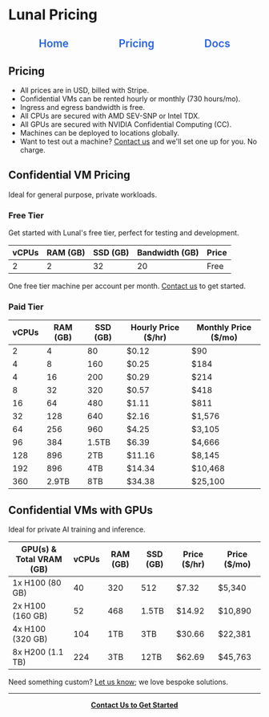 # Lunal Pricing

<div align="center" style="margin: 2em 0;">
  <nav style="font-size: 1.5em; font-weight: 600;">
    <a href="/README.md" style="text-decoration: none; margin: 0 2em; color: #2563eb; transition: color 0.3s ease;">Home</a>&nbsp;&nbsp;
    <a href="/pricing.md" style="text-decoration: none; margin: 0 2em; color: #2563eb; transition: color 0.3s ease;">Pricing</a>&nbsp;&nbsp;
    <a href="/docs/README.md" style="text-decoration: none; margin: 0 2em; color: #2563eb; transition: color 0.3s ease;">Docs</a>
  </nav>
</div>


## Pricing

- All prices are in USD, billed with Stripe.
- Confidential VMs can be rented hourly or monthly (730 hours/mo).
- Ingress and egress bandwidth is free.
- All CPUs are secured with AMD SEV-SNP or Intel TDX.
- All GPUs are secured with NVIDIA Confidential Computing (CC).
- Machines can be deployed to locations globally.
- Want to test out a machine? [Contact us](mailto:ansgar@lunal.dev) and we'll set one up for you. No charge.

## Confidential VM Pricing

Ideal for general purpose, private workloads.

### Free Tier

Get started with Lunal's free tier, perfect for testing and development.

| vCPUs | RAM (GB) | SSD (GB) | Bandwidth (GB) | Price |
| ----- | -------- | -------- | -------------- | ----- |
| 2     | 2        | 32       | 20             | Free  |

One free tier machine per account per month. [Contact us](mailto:ansgar@lunal.dev) to get started.

### Paid Tier

| vCPUs | RAM (GB) | SSD (GB) | Hourly Price ($/hr) | Monthly Price ($/mo) |
| ----- | -------- | -------- | ------------------- | -------------------- |
| 2     | 4        | 80       | $0.12               | $90                  |
| 4     | 8        | 160      | $0.25               | $184                 |
| 4     | 16       | 200      | $0.29               | $214                 |
| 8     | 32       | 320      | $0.57               | $418                 |
| 16    | 64       | 480      | $1.11               | $811                 |
| 32    | 128      | 640      | $2.16               | $1,576               |
| 64    | 256      | 960      | $4.25               | $3,105               |
| 96    | 384      | 1.5TB    | $6.39               | $4,666               |
| 128   | 896      | 2TB      | $11.16              | $8,145               |
| 192   | 896      | 4TB      | $14.34              | $10,468              |
| 360   | 2.9TB    | 8TB      | $34.38              | $25,100              |

## Confidential VMs with GPUs

Ideal for private AI training and inference.

| GPU(s) & Total VRAM (GB) | vCPUs | RAM (GB) | SSD (GB) | Price ($/hr) | Price ($/mo) |
| ------------------------ | ----- | -------- | -------- | ------------ | ------------ |
| 1x H100 (80 GB)          | 40    | 320      | 512      | $7.32        | $5,340       |
| 2x H100 (160 GB)         | 52    | 468      | 1.5TB    | $14.92       | $10,890      |
| 4x H100 (320 GB)         | 104   | 1TB      | 3TB      | $30.66       | $22,381      |
| 8x H200 (1.1 TB)         | 224   | 3TB      | 12TB     | $62.69       | $45,763      |

Need something custom? [Let us know](mailto:ansgar@lunal.dev); we love bespoke solutions.

---

<div align="center">
  <a href="mailto:ansgar@lunal.dev"><strong>Contact Us to Get Started</strong></a>
</div>